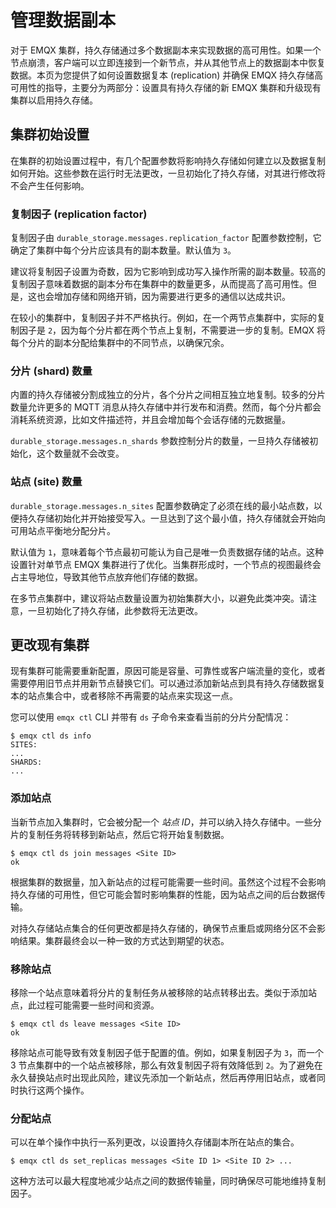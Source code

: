 # 管理数据副本

对于 EMQX 集群，持久存储通过多个数据副本来实现数据的高可用性。如果一个节点崩溃，客户端可以立即连接到一个新节点，并从其他节点上的数据副本中恢复数据。本页为您提供了如何设置数据复本 (replication) 并确保 EMQX 持久存储高可用性的指导，主要分为两部分：设置具有持久存储的新 EMQX 集群和升级现有集群以启用持久存储。

## 集群初始设置

在集群的初始设置过程中，有几个配置参数将影响持久存储如何建立以及数据复制如何开始。这些参数在运行时无法更改，一旦初始化了持久存储，对其进行修改将不会产生任何影响。

### 复制因子 (replication factor)

复制因子由 `durable_storage.messages.replication_factor` 配置参数控制，它确定了集群中每个分片应该具有的副本数量。默认值为 `3`。

建议将复制因子设置为奇数，因为它影响到成功写入操作所需的副本数量。较高的复制因子意味着数据的副本分布在集群中的数量更多，从而提高了高可用性。但是，这也会增加存储和网络开销，因为需要进行更多的通信以达成共识。

在较小的集群中，复制因子并不严格执行。例如，在一个两节点集群中，实际的复制因子是 `2`，因为每个分片都在两个节点上复制，不需要进一步的复制。EMQX 将每个分片的副本分配给集群中的不同节点，以确保冗余。

### 分片 (shard) 数量

内置的持久存储被分割成独立的分片，各个分片之间相互独立地复制。较多的分片数量允许更多的 MQTT 消息从持久存储中并行发布和消费。然而，每个分片都会消耗系统资源，比如文件描述符，并且会增加每个会话存储的元数据量。

`durable_storage.messages.n_shards` 参数控制分片的数量，一旦持久存储被初始化，这个数量就不会改变。

### 站点 (site) 数量

`durable_storage.messages.n_sites` 配置参数确定了必须在线的最小站点数，以便持久存储初始化并开始接受写入。一旦达到了这个最小值，持久存储就会开始向可用站点平衡地分配分片。

默认值为 `1`，意味着每个节点最初可能认为自己是唯一负责数据存储的站点。这种设置针对单节点 EMQX 集群进行了优化。当集群形成时，一个节点的视图最终会占主导地位，导致其他节点放弃他们存储的数据。

在多节点集群中，建议将站点数量设置为初始集群大小，以避免此类冲突。请注意，一旦初始化了持久存储，此参数将无法更改。

## 更改现有集群

现有集群可能需要重新配置，原因可能是容量、可靠性或客户端流量的变化，或者需要停用旧节点并用新节点替换它们。可以通过添加新站点到具有持久存储数据复本的站点集合中，或者移除不再需要的站点来实现这一点。

您可以使用 `emqx ctl` CLI 并带有 `ds` 子命令来查看当前的分片分配情况：

```shell
$ emqx ctl ds info
SITES:
...
SHARDS:
...
```

### 添加站点

当新节点加入集群时，它会被分配一个 *站点 ID*，并可以纳入持久存储中。一些分片的复制任务将转移到新站点，然后它将开始复制数据。

```shell
$ emqx ctl ds join messages <Site ID>
ok
```

根据集群的数据量，加入新站点的过程可能需要一些时间。虽然这个过程不会影响持久存储的可用性，但它可能会暂时影响集群的性能，因为站点之间的后台数据传输。

对持久存储站点集合的任何更改都是持久存储的，确保节点重启或网络分区不会影响结果。集群最终会以一种一致的方式达到期望的状态。

### 移除站点

移除一个站点意味着将分片的复制任务从被移除的站点转移出去。类似于添加站点，此过程可能需要一些时间和资源。

```shell
$ emqx ctl ds leave messages <Site ID>
ok
```

移除站点可能导致有效复制因子低于配置的值。例如，如果复制因子为 `3`，而一个 3 节点集群中的一个站点被移除，那么有效复制因子将有效降低到 `2`。为了避免在永久替换站点时出现此风险，建议先添加一个新站点，然后再停用旧站点，或者同时执行这两个操作。

### 分配站点

可以在单个操作中执行一系列更改，以设置持久存储副本所在站点的集合。

```shell
$ emqx ctl ds set_replicas messages <Site ID 1> <Site ID 2> ...
```

这种方法可以最大程度地减少站点之间的数据传输量，同时确保尽可能地维持复制因子。
